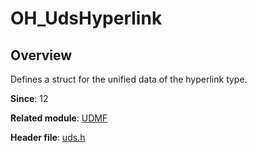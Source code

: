 # OH_UdsHyperlink

## Overview

Defines a struct for the unified data of the hyperlink type.

**Since**: 12

**Related module**: [UDMF](capi-udmf.md)

**Header file**: [uds.h](capi-uds-h.md)
